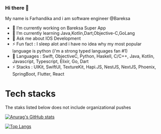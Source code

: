 ### Hi there 👋
My name is Farhandika and i am software engineer @Bareksa
- 🔭 I’m currently working on Bareksa Super App
- 🌱 I’m currently learning Java,Kotlin,Dart,Objective-C,GoLang
- 💬 Ask me about IOS Development
- ⚡ Fun fact    : I sleep alot and i have no idea why my most popular language is python (i'm a strong typed languages fan #1)
- 🤔 Languages  : Swift, ObjectiveC, Python, Haskell, C/C++, Java, Kotlin, Javascript, Typescript, Elixir, Go, Dart
- ⚡ Stacks      : UIKit, SwiftUI, TextureKit, Hapi.JS, NestJS, NextJS, Phoenix, SpringBoot, Flutter, React

<!--
**Fdika24/Fdika24** is a ✨ _special_ ✨ repository because its `README.md` (this file) appears on your GitHub profile.

Here are some ideas to get you started:

- 🔭 I’m currently working on ...
- 🌱 I’m currently learning ...
- 👯 I’m looking to collaborate on ...
- 🤔 I’m looking for help with ...
- 💬 Ask me about ...
- 📫 How to reach me: ...
- 😄 Pronouns: ...
- ⚡ Fun fact: ...
-->

# Tech stacks
The staks listed below does not include organizational pushes

[![Anurag's GitHub stats](https://github-readme-stats.vercel.app/api?username=confusionhill)](https://github.com/anuraghazra/github-readme-stats)

[![Top Langs](https://github-readme-stats.vercel.app/api/top-langs/?username=confusionhill)](https://github.com/anuraghazra/github-readme-stats)
